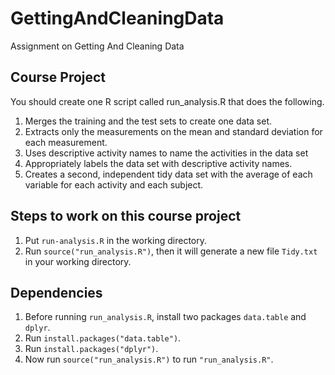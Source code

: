 # GettingAndCleaningData
Assignment on Getting And Cleaning Data

## Course Project

You should create one R script called run_analysis.R that does the following.

1. Merges the training and the test sets to create one data set.
2. Extracts only the measurements on the mean and standard deviation for each measurement.
3. Uses descriptive activity names to name the activities in the data set
4. Appropriately labels the data set with descriptive activity names.
5. Creates a second, independent tidy data set with the average of each variable for each activity and each subject.

## Steps to work on this course project

1. Put ```run-analysis.R``` in the working directory.
2. Run ```source("run_analysis.R")```, then it will generate a new file ```Tidy.txt``` in your working directory.

## Dependencies
1. Before running ```run_analysis.R```, install two packages ``data.table`` and ``dplyr``.
2. Run ```install.packages("data.table")```.
3. Run ```install.packages("dplyr")```.
4. Now run ```source("run_analysis.R")``` to run ``"run_analysis.R"``.

